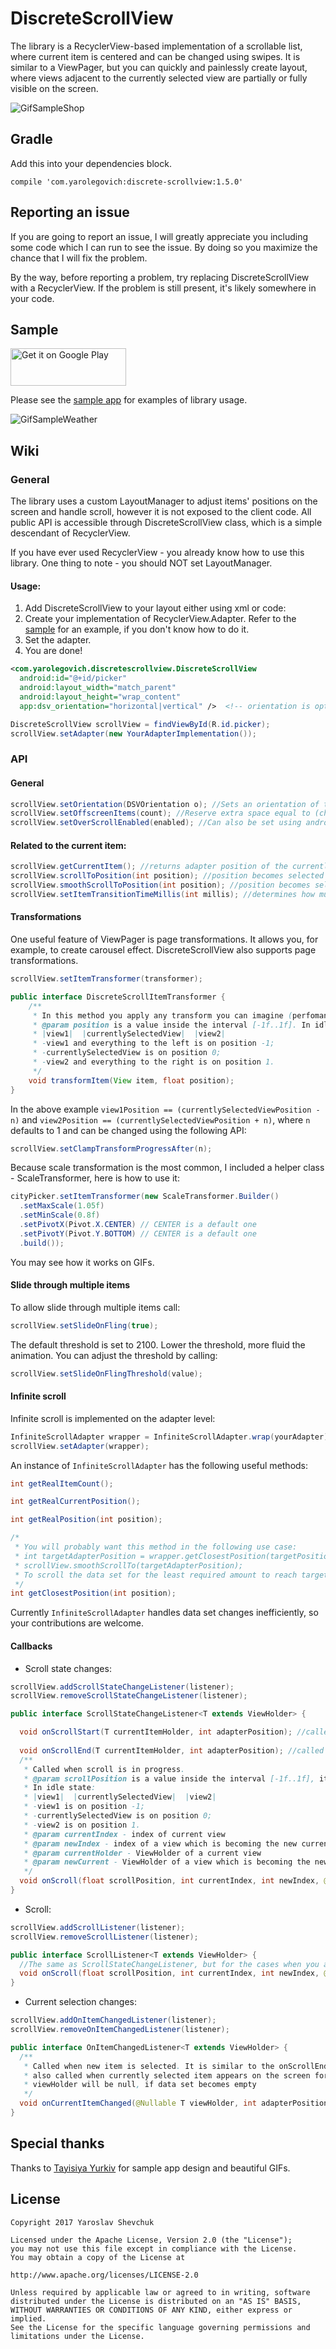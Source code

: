 # DiscreteScrollView

The library is a RecyclerView-based implementation of a scrollable list, where current item is centered and can be changed using swipes.
It is similar to a ViewPager, but you can quickly and painlessly create layout, where views adjacent to the currently selected view are partially or fully visible on the screen. 

![GifSampleShop](https://github.com/yarolegovich/DiscreteScrollView/blob/master/images/cards_shop.gif)

## Gradle 
Add this into your dependencies block.
```
compile 'com.yarolegovich:discrete-scrollview:1.5.0'
```

## Reporting an issue

If you are going to report an issue, I will greatly appreciate you including some code which I can run to see the issue. By doing so you maximize the chance that I will fix the problem. 

By the way, before reporting a problem, try replacing DiscreteScrollView with a RecyclerView. If the problem is still present, it's likely somewhere in your code.

## Sample
<a href="https://play.google.com/store/apps/details?id=com.yarolegovich.discretescrollview.sample"><img alt="Get it on Google Play" src="https://play.google.com/intl/en_us/badges/images/apps/en-play-badge.png" width="185" height="60"/></a><br>

Please see the [sample app](https://github.com/yarolegovich/DiscreteScrollView/tree/master/sample/src/main/java/com/yarolegovich/discretescrollview/sample) for examples of library usage.

![GifSampleWeather](https://github.com/yarolegovich/DiscreteScrollView/blob/master/images/cards_weather.gif)

## Wiki
### General
The library uses a custom LayoutManager to adjust items' positions on the screen and handle scroll, however it is not exposed to the client 
code. All public API is accessible through DiscreteScrollView class, which is a simple descendant of RecyclerView.

If you have ever used RecyclerView - you already know how to use this library. One thing to note - you should NOT set LayoutManager.

#### Usage:
 1. Add DiscreteScrollView to your layout either using xml or code:
 2. Create your implementation of RecyclerView.Adapter. Refer to the [sample](https://github.com/yarolegovich/DiscreteScrollView/blob/master/sample/src/main/java/com/yarolegovich/discretescrollview/sample/shop/ShopAdapter.java) for an example, if you don't know how to do it.
 3. Set the adapter.
 4. You are done! 
```xml
<com.yarolegovich.discretescrollview.DiscreteScrollView
  android:id="@+id/picker"
  android:layout_width="match_parent"
  android:layout_height="wrap_content"
  app:dsv_orientation="horizontal|vertical" />  <!-- orientation is optional, default is horizontal -->
```
```java
DiscreteScrollView scrollView = findViewById(R.id.picker);
scrollView.setAdapter(new YourAdapterImplementation());
```

### API
#### General
```java
scrollView.setOrientation(DSVOrientation o); //Sets an orientation of the view
scrollView.setOffscreenItems(count); //Reserve extra space equal to (childSize * count) on each side of the view
scrollView.setOverScrollEnabled(enabled); //Can also be set using android:overScrollMode xml attribute
```
#### Related to the current item:
```java
scrollView.getCurrentItem(); //returns adapter position of the currently selected item or -1 if adapter is empty.
scrollView.scrollToPosition(int position); //position becomes selected
scrollView.smoothScrollToPosition(int position); //position becomes selected with animated scroll
scrollView.setItemTransitionTimeMillis(int millis); //determines how much time it takes to change the item on fling, settle or smoothScroll
```
#### Transformations
One useful feature of ViewPager is page transformations. It allows you, for example, to create carousel effect. DiscreteScrollView also supports 
page transformations.
```java
scrollView.setItemTransformer(transformer);

public interface DiscreteScrollItemTransformer {
    /**
     * In this method you apply any transform you can imagine (perfomance is not guaranteed).
     * @param position is a value inside the interval [-1f..1f]. In idle state:
     * |view1|  |currentlySelectedView|  |view2|
     * -view1 and everything to the left is on position -1;
     * -currentlySelectedView is on position 0;
     * -view2 and everything to the right is on position 1.
     */
    void transformItem(View item, float position); 
}
```
In the above example `view1Position == (currentlySelectedViewPosition - n)` and `view2Position == (currentlySelectedViewPosition + n)`, where `n` defaults to 1 and can be changed using the following API:
```java
scrollView.setClampTransformProgressAfter(n);
```
Because scale transformation is the most common, I included a helper class - ScaleTransformer, here is how to use it:
```java
cityPicker.setItemTransformer(new ScaleTransformer.Builder()
  .setMaxScale(1.05f) 
  .setMinScale(0.8f) 
  .setPivotX(Pivot.X.CENTER) // CENTER is a default one
  .setPivotY(Pivot.Y.BOTTOM) // CENTER is a default one
  .build());
```
You may see how it works on GIFs.

#### Slide through multiple items

To allow slide through multiple items call:
```java
scrollView.setSlideOnFling(true);
```
The default threshold is set to 2100. Lower the threshold, more fluid the animation. You can adjust the threshold by calling:
```java
scrollView.setSlideOnFlingThreshold(value);
```

#### Infinite scroll
Infinite scroll is implemented on the adapter level:
```java
InfiniteScrollAdapter wrapper = InfiniteScrollAdapter.wrap(yourAdapter);
scrollView.setAdapter(wrapper);
```
An instance of `InfiniteScrollAdapter` has the following useful methods:
```java
int getRealItemCount();

int getRealCurrentPosition();

int getRealPosition(int position);

/*
 * You will probably want this method in the following use case:
 * int targetAdapterPosition = wrapper.getClosestPosition(targetPosition);
 * scrollView.smoothScrollTo(targetAdapterPosition);
 * To scroll the data set for the least required amount to reach targetPosition.
 */
int getClosestPosition(int position); 
```
Currently `InfiniteScrollAdapter` handles data set changes inefficiently, so your contributions are welcome. 
#### Callbacks
* Scroll state changes:
```java
scrollView.addScrollStateChangeListener(listener);
scrollView.removeScrollStateChangeListener(listener);

public interface ScrollStateChangeListener<T extends ViewHolder> {

  void onScrollStart(T currentItemHolder, int adapterPosition); //called when scroll is started, including programatically initiated scroll
  
  void onScrollEnd(T currentItemHolder, int adapterPosition); //called when scroll ends
  /**
   * Called when scroll is in progress. 
   * @param scrollPosition is a value inside the interval [-1f..1f], it corresponds to the position of currentlySelectedView.
   * In idle state:
   * |view1|  |currentlySelectedView|  |view2|
   * -view1 is on position -1;
   * -currentlySelectedView is on position 0;
   * -view2 is on position 1.
   * @param currentIndex - index of current view
   * @param newIndex - index of a view which is becoming the new current
   * @param currentHolder - ViewHolder of a current view
   * @param newCurrent - ViewHolder of a view which is becoming the new current
   */
  void onScroll(float scrollPosition, int currentIndex, int newIndex, @Nullable T currentHolder, @Nullable T newCurrentHolder); 
}
```
* Scroll:
```java
scrollView.addScrollListener(listener);
scrollView.removeScrollListener(listener);

public interface ScrollListener<T extends ViewHolder> {
  //The same as ScrollStateChangeListener, but for the cases when you are interested only in onScroll()
  void onScroll(float scrollPosition, int currentIndex, int newIndex, @Nullable T currentHolder, @Nullable T newCurrentHolder);
}
```
* Current selection changes:
```java
scrollView.addOnItemChangedListener(listener);
scrollView.removeOnItemChangedListener(listener);

public interface OnItemChangedListener<T extends ViewHolder> {
  /**
   * Called when new item is selected. It is similar to the onScrollEnd of ScrollStateChangeListener, except that it is 
   * also called when currently selected item appears on the screen for the first time.
   * viewHolder will be null, if data set becomes empty 
   */
  void onCurrentItemChanged(@Nullable T viewHolder, int adapterPosition); 
}
```

## Special thanks
Thanks to [Tayisiya Yurkiv](https://www.behance.net/yurkivt) for sample app design and beautiful GIFs.

## License
```
Copyright 2017 Yaroslav Shevchuk

Licensed under the Apache License, Version 2.0 (the "License");
you may not use this file except in compliance with the License.
You may obtain a copy of the License at

http://www.apache.org/licenses/LICENSE-2.0

Unless required by applicable law or agreed to in writing, software
distributed under the License is distributed on an "AS IS" BASIS,
WITHOUT WARRANTIES OR CONDITIONS OF ANY KIND, either express or implied.
See the License for the specific language governing permissions and
limitations under the License.
```
